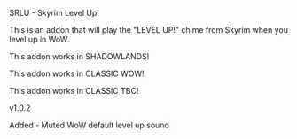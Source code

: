 
SRLU - Skyrim Level Up!


This is an addon that will play the "LEVEL UP!" chime from Skyrim when you level up in WoW.


This addon works in SHADOWLANDS!

This addon works in CLASSIC WOW!

This addon works in CLASSIC TBC!


v1.0.2

Added - Muted WoW default level up sound

